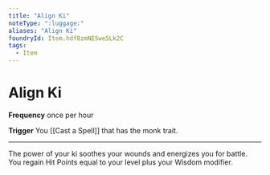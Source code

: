 ```yaml
---
title: "Align Ki"
noteType: ":luggage:"
aliases: "Align Ki"
foundryId: Item.hdf8zmNESwe5Lk2C
tags:
  - Item
---
```


# Align Ki

**Frequency** once per hour

**Trigger** You [[Cast a Spell]] that has the monk trait.

* * *

The power of your ki soothes your wounds and energizes you for battle. You regain Hit Points equal to your level plus your Wisdom modifier.
